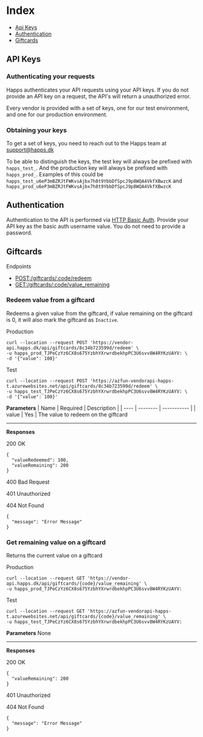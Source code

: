 # Index

- [Api Keys](#api-keys)
- [Authentication](#authentication)
- [Giftcards](#giftcards)


## API Keys

### Authenticating your requests
Happs authenticates your API requests using your API keys.
If you do not provide an API key on a request, the API's will return a unauthorized error.

Every vendor is provided with a set of keys, one for our test environment, and one for our production environment.

### Obtaining your keys
To get a set of keys, you need to reach out to the Happs team at [support@happs.dk](mailto:support@happs.dk)

To be able to distinguish the keys, the test key will always be prefixed with `happs_test_`. And the production key will always be prefixed with `happs_prod_`. Examples of this could be `happs_test_u6eP3mBZRJtFWKvsAjbx7h8t9YbbDfSpcJ9p8WQA4VkfXBwzcK` and `happs_prod_u6eP3mBZRJtFWKvsAjbx7h8t9YbbDfSpcJ9p8WQA4VkfXBwzcK`

## Authentication
Authentication to the API is performed via [HTTP Basic Auth](https://developer.mozilla.org/en-US/docs/Web/HTTP/Authentication). Provide your API key as the basic auth username value. You do not need to provide a password.

## Giftcards

Endpoints
- [POST:/giftcards/:code/redeem](#redeem-value-from-a-giftcard)
- [GET:/giftcards/:code/value_remaining](#get-remaining-value-on-a-giftcard)

### Redeem value from a giftcard
Redeems a given value from the giftcard, if value remaining on the giftcard is 0, it will also mark the giftcard as `Inactive`.

Production
```
curl --location --request POST 'https://vendor-api.happs.dk/api/giftcards/8c34b723599d/redeem' \
-u happs_prod_TJPeCzYz6CX8s675YzbhYXrwrdbekhpPC3U6svv8W4RYKzUAYV: \
-d '{"value": 100}'
```

Test
```
curl --location --request POST 'https://azfun-vendorapi-happs-t.azurewebsites.net/api/giftcards/8c34b723599d/redeem' \
-u happs_test_TJPeCzYz6CX8s675YzbhYXrwrdbekhpPC3U6svv8W4RYKzUAYV: \
-d '{"value": 100}'
```


**Parameters**
| Name | Required | Description |
| ---- | -------- | ----------- |
| value | Yes | The value to redeem on the giftcard

___
**Responses**

200 OK
```
{
  "valueRedeemed": 100,
  "valueRemaining": 200
}
```

400 Bad Request

401 Unauthorized

404 Not Found
```
{
  "message": "Error Message"
}
```

### Get remaining value on a giftcard
Returns the current value on a giftcard

Production
```
curl --location --request GET 'https://vendor-api.happs.dk/api/giftcards/{code}/value_remaining' \
-u happs_prod_TJPeCzYz6CX8s675YzbhYXrwrdbekhpPC3U6svv8W4RYKzUAYV:
```

Test
```
curl --location --request GET 'https://azfun-vendorapi-happs-t.azurewebsites.net/api/giftcards/{code}/value_remaining' \
-u happs_test_TJPeCzYz6CX8s675YzbhYXrwrdbekhpPC3U6svv8W4RYKzUAYV:
```



**Parameters**
None
___
**Responses**

200 OK
```
{
  "valueRemaining": 200
}
```

401 Unauthorized

404 Not Found
```
{
  "message": "Error Message"
}
```